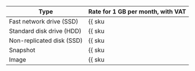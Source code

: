 | Type | Rate for 1 GB per month, with VAT |
| ---  | --- |
| Fast network drive (SSD) | {{ sku|RUB|nbs.network-nvme.allocated|month|string }} |
| Standard disk drive (HDD) | {{ sku|RUB|nbs.network-hdd.allocated|month|string }} |
| Non-replicated disk (SSD) | {{ sku|RUB|nbs.network-ssd-nonreplicated.allocated|month|string }} |
| Snapshot | {{ sku|RUB|compute.snapshot|month|string }} |
| Image | {{ sku|RUB|compute.image|month|string }} |